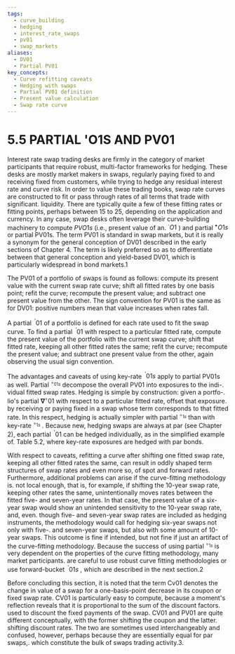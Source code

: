 ```yaml
---
tags:
  - curve_building
  - hedging
  - interest_rate_swaps
  - pv01
  - swap_markets
aliases:
  - DV01
  - Partial PV01
key_concepts:
  - Curve refitting caveats
  - Hedging with swaps
  - Partial PV01 definition
  - Present value calculation
  - Swap rate curve
---
```


# 5.5 PARTIAL 'O1S AND PV01  

Interest rate swap trading desks are firmly in the category of market participants that require robust, multi-factor frameworks for hedging. These desks are mostly market makers in swaps, regularly paying fixed to and receiving fixed from customers, while trying to hedge any residual interest rate and curve risk. In order to value these trading books, swap rate curves are constructed to fit or pass through rates of all terms that trade with significant. liquidity. There are typically quite a few of these fitting rates or fitting points, perhaps between 15 to 25, depending on the application and currency. In any case, swap desks often leverage their curve-building machinery to compute $P V O1s$ (i.e., present value of an. $^{\cdot}O1$ ) and partial $^{\bullet}O1s$ or partial PV01s. The term PV01 is standard in swap markets, but it is really a synonym for the general conception of DV01 described in the early sections of Chapter 4. The term is likely preferred so as to differentiate between that general conception and yield-based DV01, which is particularly widespread in bond markets.1  

The PV01 of a portfolio of swaps is found as follows: compute its present value with the current swap rate curve; shift all fitted rates by one basis point; refit the curve; recompute the present value; and subtract one present value from the other. The sign convention for PV01 is the same as for DV01: positive numbers mean that value increases when rates fall.  

A partial $^{\ '}01$ of a portfolio is defined for each rate used to fit the swap curve. To find a partial $^{\ '}01$ with respect to a particular fitted rate, compute the present value of the portfolio with the current swap curve; shift that fitted rate, keeping all other fitted rates the same; refit the curve; recompute the present value; and subtract one present value from the other, again observing the usual sign convention.  

The advantages and caveats of using key-rate $^{\ '}01s$ apply to partial PV01s as well. Partial $^{\circ_{01s}}$ decompose the overall PV01 into exposures to the indi-. vidual fitted swap rates. Hedging is simple by construction: given a portfo-. lio's partial $\mathbf{\nabla}^{\circ}01$ with respect to a particular fitted rate, offset that exposure. by receiving or paying fixed in a swap whose term corresponds to that fitted rate. In this respect, hedging is actually simpler with partial $^{\circ_{1s}}$ than with key-rate $^{\circ_{1s}}$ . Because new, hedging swaps are always at par (see Chapter 2), each partial $^{\ '}01$ can be hedged individually, as in the simplified example of. Table 5.2, where key-rate exposures are hedged with par bonds.  

With respect to caveats, refitting a curve after shifting one fitted swap rate, keeping all other fitted rates the same, can result in oddly shaped term structures of swap rates and even more so, of spot and forward rates. Furthermore, additional problems can arise if the curve-fitting methodology is. not local enough, that is, for example, if shifting the 10-year swap rate, keeping other rates the same, unintentionally moves rates between the fitted five- and seven-year rates. In that case, the present value of a six-year swap would show an unintended sensitivity to the 10-year swap rate, and, even. though five- and seven-year swap rates are included as hedging instruments, the methodology would call for hedging six-year swaps not only with five-. and seven-year swaps, but also with some amount of 10-year swaps. This outcome is fine if intended, but not fine if just an artifact of the curve-fitting methodology. Because the success of using partial $^{\circ_{1s}}$ is very dependent on the properties of the curve fitting methodology, many market participants. are careful to use robust curve fitting methodologies or use forward-bucket $^{\ '}01s$ , which are described in the next section.2  

Before concluding this section, it is noted that the term Cv01 denotes the change in value of a swap for a one-basis-point decrease in its coupon or fixed swap rate. CV01 is particularly easy to compute, because a moment's reflection reveals that it is proportional to the sum of the discount factors. used to discount the fixed payments of the swap. CV01 and PV01 are quite different conceptually, with the former shifting the coupon and the latter. shifting discount rates. The two are sometimes used interchangeably and confused, however, perhaps because they are essentially equal for par swaps,. which constitute the bulk of swaps trading activity.3.
